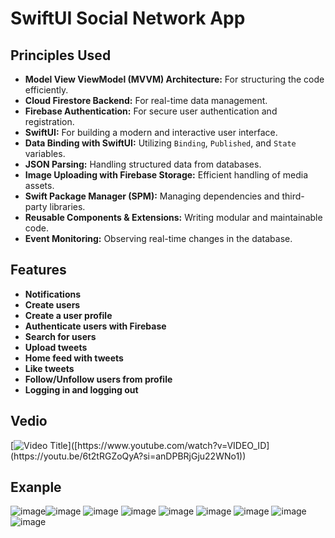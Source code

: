 # SwiftUI Social Network App

## Principles Used

* **Model View ViewModel (MVVM) Architecture:** For structuring the code efficiently.
* **Cloud Firestore Backend:** For real-time data management.
* **Firebase Authentication:** For secure user authentication and registration.
* **SwiftUI:** For building a modern and interactive user interface.
* **Data Binding with SwiftUI:** Utilizing `Binding`, `Published`, and `State` variables.
* **JSON Parsing:** Handling structured data from databases.
* **Image Uploading with Firebase Storage:** Efficient handling of media assets.
* **Swift Package Manager (SPM):** Managing dependencies and third-party libraries.
* **Reusable Components & Extensions:** Writing modular and maintainable code.
* **Event Monitoring:** Observing real-time changes in the database.

## Features

* **Notifications**
* **Create users**
* **Create a user profile**
* **Authenticate users with Firebase**
* **Search for users**
* **Upload tweets**
* **Home feed with tweets**
* **Like tweets**
* **Follow/Unfollow users from profile**
* **Logging in and logging out**

## Vedio
[![Video Title]([https://img.youtube.com/vi/VIDEO_ID/0.jpg](https://i.ytimg.com/an_webp/6t2tRGZoQyA/mqdefault_6s.webp?du=3000&sqp=CIC0gb4G&rs=AOn4CLACHgqO72Bm91_HXbkMqwMyWw3eoQ))]([https://www.youtube.com/watch?v=VIDEO_ID](https://youtu.be/6t2tRGZoQyA?si=anDPBRjGju22WNo1))

## Exanple
![image](https://github.com/user-attachments/assets/3c17282f-af05-4326-bbe5-6fb967c9458a)![image](https://github.com/user-attachments/assets/fe24f826-4dae-452d-8d8f-0cb77e12fc59)
![image](https://github.com/user-attachments/assets/a0db7c20-ab7e-43ec-bad8-17e1c83e0e8e)
![image](https://github.com/user-attachments/assets/d863deeb-2f47-4b57-8b8b-d41065ad817b)
![image](https://github.com/user-attachments/assets/e2a89d00-9e29-42ff-b39f-c3a75d9718b6)
![image](https://github.com/user-attachments/assets/c26eab59-08fa-4c2b-8c9c-e867c81db6de)
![image](https://github.com/user-attachments/assets/76f9bddd-ab02-4102-921d-7ddd793f9ab3)
![image](https://github.com/user-attachments/assets/caba6994-f3a2-43ef-8fcf-817a3313b93b)
![image](https://github.com/user-attachments/assets/3a19f3d0-2bd6-474b-b1ed-65fdf798bf9e)
